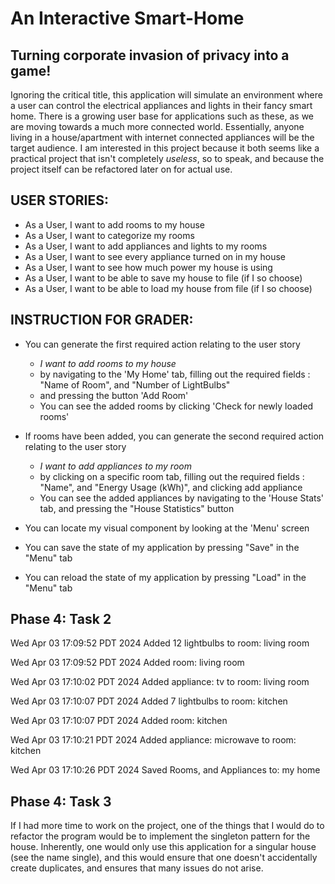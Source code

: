 # An Interactive Smart-Home

## Turning corporate invasion of privacy into a game!




Ignoring the critical title, this application will simulate an environment where a user can 
control the electrical appliances and lights in their fancy smart home. There is a growing user base 
for applications such as these, as we are moving towards a much more connected world. Essentially, anyone
living in a house/apartment with internet connected appliances will be the target audience. I am interested in this project 
because it both seems like a practical project that isn't completely *useless*, so to speak, and because
the project itself can be refactored later on for actual use.

 ## **USER STORIES**:
- As a User, I want to add rooms to my house
- As a User, I want to categorize my rooms
- As a User, I want to add appliances and lights to my rooms
- As a User, I want to see every appliance turned on in my house
- As a User, I want to see how much power my house is using
- As a User, I want to be able to save my house to file (if I so choose)
- As a User, I want to be able to load my house from file (if I so choose)



## **INSTRUCTION FOR GRADER**:
- You can generate the first required action relating to the user story 
  - *I want to add rooms to my house*
  - by navigating to the 'My Home' tab, filling out the required fields : "Name of Room", and "Number of LightBulbs"
  - and pressing the button 'Add Room'
  - You can see the added rooms by clicking 'Check for newly loaded rooms'

- If rooms have been added, you can generate the second required action relating to the user story
  - *I want to add appliances to my room*
  - by clicking on a specific room tab, filling out the required fields : "Name", and "Energy Usage (kWh)", and clicking add appliance
  - You can see the added appliances by navigating to the  'House Stats' tab, and pressing the "House Statistics" button
- You can locate my visual component by looking at the 'Menu' screen
- You can save the state of my application by pressing "Save" in the "Menu" tab
- You can reload the state of my application by pressing "Load" in the "Menu" tab

## **Phase 4: Task 2** ##
Wed Apr 03 17:09:52 PDT 2024
Added 12 lightbulbs to room: living room

Wed Apr 03 17:09:52 PDT 2024
Added room: living room

Wed Apr 03 17:10:02 PDT 2024
Added appliance: tv to room: living room

Wed Apr 03 17:10:07 PDT 2024
Added 7 lightbulbs to room: kitchen

Wed Apr 03 17:10:07 PDT 2024
Added room: kitchen

Wed Apr 03 17:10:21 PDT 2024
Added appliance: microwave to room: kitchen

Wed Apr 03 17:10:26 PDT 2024
Saved Rooms, and Appliances to: my home


## **Phase 4: Task 3** ##
If I had more time to work on the project, one of the things that I would do to refactor the program would be to 
implement the singleton pattern for the house. Inherently, one would only use this application for a singular house
(see the name single), and this would ensure that one doesn't accidentally create duplicates, and ensures that many 
issues do not arise.